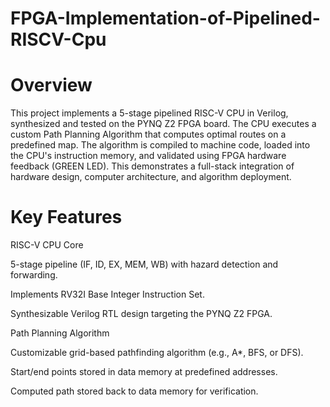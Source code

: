 # FPGA-Implementation-of-Pipelined-RISCV-Cpu

# Overview
This project implements a 5-stage pipelined RISC-V CPU in Verilog, synthesized and tested on the PYNQ Z2 FPGA board. The CPU executes a custom Path Planning Algorithm that computes optimal routes on a predefined map. The algorithm is compiled to machine code, loaded into the CPU's instruction memory, and validated using FPGA hardware feedback (GREEN LED). This demonstrates a full-stack integration of hardware design, computer architecture, and algorithm deployment.

# Key Features
RISC-V CPU Core

5-stage pipeline (IF, ID, EX, MEM, WB) with hazard detection and forwarding.

Implements RV32I Base Integer Instruction Set.

Synthesizable Verilog RTL design targeting the PYNQ Z2 FPGA.

Path Planning Algorithm

Customizable grid-based pathfinding algorithm (e.g., A*, BFS, or DFS).

Start/end points stored in data memory at predefined addresses.

Computed path stored back to data memory for verification.
